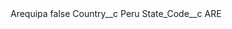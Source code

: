 <?xml version="1.0" encoding="UTF-8"?>
<CustomMetadata xmlns="http://soap.sforce.com/2006/04/metadata" xmlns:xsi="http://www.w3.org/2001/XMLSchema-instance" xmlns:xsd="http://www.w3.org/2001/XMLSchema">
    <label>Arequipa</label>
    <protected>false</protected>
    <values>
        <field>Country__c</field>
        <value xsi:type="xsd:string">Peru</value>
    </values>
    <values>
        <field>State_Code__c</field>
        <value xsi:type="xsd:string">ARE</value>
    </values>
</CustomMetadata>
